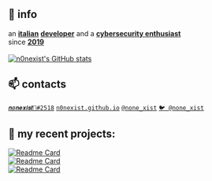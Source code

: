 ## :closed_book: info
an <b><u>italian</u></b> <b><u>developer</b></u> and a <b><u>cybersecurity enthusiast</b></u>
<br>
since <b><u>2019</b></u><br><br>
[![n0nexist's GitHub stats](https://github-readme-stats.vercel.app/api?username=n0nexist&theme=github_dark)](https://github.com/n0nexist)<br>

## 📫 contacts
<a href="http://discord.com/app">```𝒏ø𝒏𝒆𝒙𝒊𝒔𝒕🌙#2518```</a> <a href="http://n0nexist.github.io">```n0nexist.github.io```</a> <a href="https://t.me/none_xist">```@none_xist```</a> <a href="https://twitter.com/none_xist">```🐦 @none_xist```</a>
<br>
## :construction_worker: my recent projects:
[![Readme Card](https://github-readme-stats.vercel.app/api/pin/?username=n0nexist&repo=WiGLE_db_manager&theme=dracula)](https://github.com/n0nexist/WiGLE_db_manager)<br>
[![Readme Card](https://github-readme-stats.vercel.app/api/pin/?username=n0nexist&repo=OmegleChatBot&theme=dracula)](https://github.com/n0nexist/OmegleChatBot)<br>
[![Readme Card](https://github-readme-stats.vercel.app/api/pin/?username=n0nexist&repo=Smackwifi&theme=dracula)](https://github.com/n0nexist/Smackwifi)

